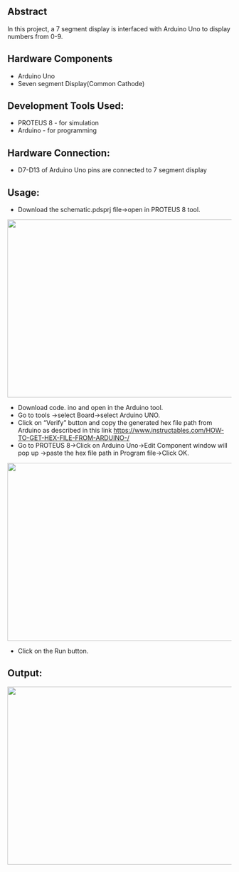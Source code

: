 ## Abstract

In this project, a 7 segment display is interfaced with Arduino Uno to display numbers from 0-9.

## Hardware Components

 - Arduino Uno
 - Seven segment Display(Common Cathode)

## Development Tools Used:

- PROTEUS 8 - for simulation
- Arduino - for programming

## Hardware Connection:

- D7-D13 of Arduino Uno pins are connected to 7 segment display

## Usage:
- Download the schematic.pdsprj file->open in PROTEUS 8 tool.

<img src=https://user-images.githubusercontent.com/84024571/135745830-dd008b1d-a53e-4e0f-aad0-867c380a981a.PNG width="800" height="400">

- Download code. ino and open in the Arduino tool.
- Go to tools ->select Board->select Arduino UNO.
- Click on “Verify” button and copy the generated hex file path from Arduino as described in this link
  https://www.instructables.com/HOW-TO-GET-HEX-FILE-FROM-ARDUINO-/
- Go to PROTEUS 8->Click on Arduino Uno->Edit Component window will pop up ->paste the hex file path in       Program file->Click OK.

<img src=https://user-images.githubusercontent.com/84024571/132992989-2161269d-0baf-4f56-9f3c-890b1d71bbe5.PNG width="800" height="400">

- Click on the Run button.

## Output:

<img src=https://user-images.githubusercontent.com/84024571/135745892-e10391ec-1689-40b0-9654-f49beec8f5fb.PNG width="800" height="400">
